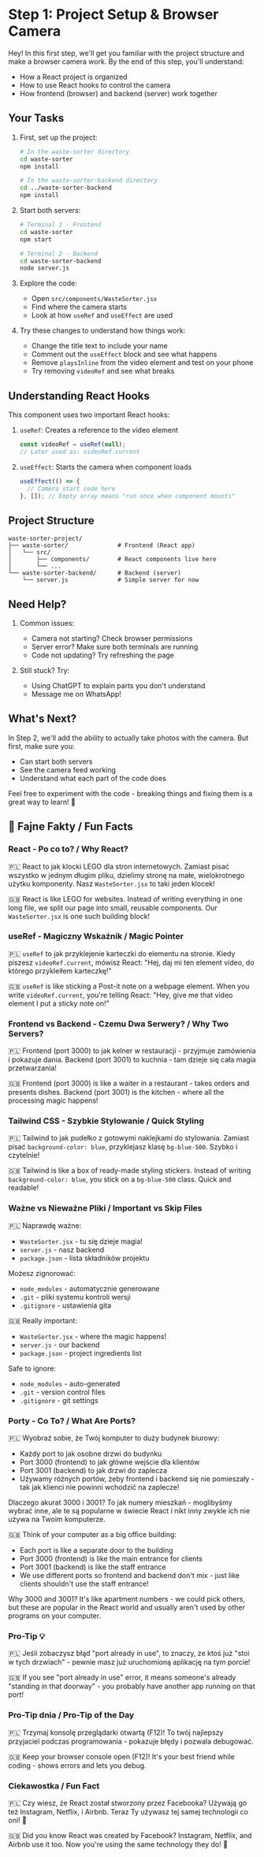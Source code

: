 # Step 1: Project Setup & Browser Camera

Hey! In this first step, we'll get you familiar with the project structure and make a browser camera work. By the end of this step, you'll understand:

- How a React project is organized
- How to use React hooks to control the camera
- How frontend (browser) and backend (server) work together

## Your Tasks

1. First, set up the project:

   ```bash
   # In the waste-sorter directory
   cd waste-sorter
   npm install

   # In the waste-sorter-backend directory
   cd ../waste-sorter-backend
   npm install
   ```

2. Start both servers:

   ```bash
   # Terminal 1 - Frontend
   cd waste-sorter
   npm start

   # Terminal 2 - Backend
   cd waste-sorter-backend
   node server.js
   ```

3. Explore the code:

   - Open `src/components/WasteSorter.jsx`
   - Find where the camera starts
   - Look at how `useRef` and `useEffect` are used

4. Try these changes to understand how things work:
   - Change the title text to include your name
   - Comment out the `useEffect` block and see what happens
   - Remove `playsInline` from the video element and test on your phone
   - Try removing `videoRef` and see what breaks

## Understanding React Hooks

This component uses two important React hooks:

1. `useRef`: Creates a reference to the video element

   ```javascript
   const videoRef = useRef(null);
   // Later used as: videoRef.current
   ```

2. `useEffect`: Starts the camera when component loads
   ```javascript
   useEffect(() => {
     // Camera start code here
   }, []); // Empty array means "run once when component mounts"
   ```

## Project Structure

```
waste-sorter-project/
├── waste-sorter/              # Frontend (React app)
│   └── src/
│       ├── components/        # React components live here
│       └── ...
└── waste-sorter-backend/      # Backend (server)
    └── server.js              # Simple server for now
```

## Need Help?

1. Common issues:

   - Camera not starting? Check browser permissions
   - Server error? Make sure both terminals are running
   - Code not updating? Try refreshing the page

2. Still stuck? Try:
   - Using ChatGPT to explain parts you don't understand
   - Message me on WhatsApp!

## What's Next?

In Step 2, we'll add the ability to actually take photos with the camera. But first, make sure you:

- Can start both servers
- See the camera feed working
- Understand what each part of the code does

Feel free to experiment with the code - breaking things and fixing them is a great way to learn! 🚀

## 🎯 Fajne Fakty / Fun Facts

### React - Po co to? / Why React?

🇵🇱 React to jak klocki LEGO dla stron internetowych. Zamiast pisać wszystko w jednym długim pliku, dzielimy stronę na małe, wielokrotnego użytku komponenty. Nasz `WasteSorter.jsx` to taki jeden klocek!

🇬🇧 React is like LEGO for websites. Instead of writing everything in one long file, we split our page into small, reusable components. Our `WasteSorter.jsx` is one such building block!

### useRef - Magiczny Wskaźnik / Magic Pointer

🇵🇱 `useRef` to jak przyklejenie karteczki do elementu na stronie. Kiedy piszesz `videoRef.current`, mówisz React: "Hej, daj mi ten element video, do którego przykleiłem karteczkę!"

🇬🇧 `useRef` is like sticking a Post-it note on a webpage element. When you write `videoRef.current`, you're telling React: "Hey, give me that video element I put a sticky note on!"

### Frontend vs Backend - Czemu Dwa Serwery? / Why Two Servers?

🇵🇱 Frontend (port 3000) to jak kelner w restauracji - przyjmuje zamówienia i pokazuje dania. Backend (port 3001) to kuchnia - tam dzieje się cała magia przetwarzania!

🇬🇧 Frontend (port 3000) is like a waiter in a restaurant - takes orders and presents dishes. Backend (port 3001) is the kitchen - where all the processing magic happens!

### Tailwind CSS - Szybkie Stylowanie / Quick Styling

🇵🇱 Tailwind to jak pudełko z gotowymi naklejkami do stylowania. Zamiast pisać `background-color: blue`, przyklejasz klasę `bg-blue-500`. Szybko i czytelnie!

🇬🇧 Tailwind is like a box of ready-made styling stickers. Instead of writing `background-color: blue`, you stick on a `bg-blue-500` class. Quick and readable!

### Ważne vs Nieważne Pliki / Important vs Skip Files

🇵🇱 Naprawdę ważne:

- `WasteSorter.jsx` - tu się dzieje magia!
- `server.js` - nasz backend
- `package.json` - lista składników projektu

Możesz zignorować:

- `node_modules` - automatycznie generowane
- `.git` - pliki systemu kontroli wersji
- `.gitignore` - ustawienia gita

🇬🇧 Really important:

- `WasteSorter.jsx` - where the magic happens!
- `server.js` - our backend
- `package.json` - project ingredients list

Safe to ignore:

- `node_modules` - auto-generated
- `.git` - version control files
- `.gitignore` - git settings

### Porty - Co To? / What Are Ports?

🇵🇱 Wyobraź sobie, że Twój komputer to duży budynek biurowy:

- Każdy port to jak osobne drzwi do budynku
- Port 3000 (frontend) to jak główne wejście dla klientów
- Port 3001 (backend) to jak drzwi do zaplecza
- Używamy różnych portów, żeby frontend i backend się nie pomieszały - tak jak klienci nie powinni wchodzić na zaplecze!

Dlaczego akurat 3000 i 3001? To jak numery mieszkań - moglibyśmy wybrać inne, ale te są popularne w świecie React i nikt inny zwykle ich nie używa na Twoim komputerze.

🇬🇧 Think of your computer as a big office building:

- Each port is like a separate door to the building
- Port 3000 (frontend) is like the main entrance for clients
- Port 3001 (backend) is like the staff entrance
- We use different ports so frontend and backend don't mix - just like clients shouldn't use the staff entrance!

Why 3000 and 3001? It's like apartment numbers - we could pick others, but these are popular in the React world and usually aren't used by other programs on your computer.

### Pro-Tip 💡

🇵🇱 Jeśli zobaczysz błąd "port already in use", to znaczy, że ktoś już "stoi w tych drzwiach" - pewnie masz już uruchomioną aplikację na tym porcie!

🇬🇧 If you see "port already in use" error, it means someone's already "standing in that doorway" - you probably have another app running on that port!

### Pro-Tip dnia / Pro-Tip of the Day

🇵🇱 Trzymaj konsolę przeglądarki otwartą (F12)! To twój najlepszy przyjaciel podczas programowania - pokazuje błędy i pozwala debugować.

🇬🇧 Keep your browser console open (F12)! It's your best friend while coding - shows errors and lets you debug.

### Ciekawostka / Fun Fact

🇵🇱 Czy wiesz, że React został stworzony przez Facebooka? Używają go też Instagram, Netflix, i Airbnb. Teraz Ty używasz tej samej technologii co oni! 🚀

🇬🇧 Did you know React was created by Facebook? Instagram, Netflix, and Airbnb use it too. Now you're using the same technology they do! 🚀
